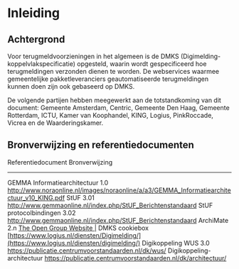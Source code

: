 
# Inleiding

## Achtergrond

Voor terugmeldvoorzieningen in het algemeen is de DMKS
(Digimelding-koppelvlakspecificatie) opgesteld, waarin wordt
gespecificeerd hoe terugmeldingen verzonden dienen te worden. De
webservices waarmee gemeentelijke pakketleveranciers geautomatiseerde
terugmeldingen kunnen doen zijn ook gebaseerd op DMKS.

De volgende partijen hebben meegewerkt aan de totstandkoming van dit
document: Gemeente Amsterdam, Centric, Gemeente Den Haag, Gemeente
Rotterdam, ICTU, Kamer van Koophandel, KING, Logius, PinkRoccade, Vicrea
en de Waarderingskamer.

## Bronverwijzing en referentiedocumenten

  Referentiedocument                 Bronverwijzing
  ---------------------------------- ----------------------------------------------------------------------------------------------
  GEMMA Informatiearchitectuur 1.0   http://www.noraonline.nl/images/noraonline/a/a3/GEMMA_Informatiearchitectuur_v10_KING.pdf
  StUF 3.01                          http://www.gemmaonline.nl/index.php/StUF_Berichtenstandaard
  StUF protocolbindingen 3.02        http://www.gemmaonline.nl/index.php/StUF_Berichtenstandaard
  ArchiMate 2.n                      [The Open Group Website \|](https://www.opengroup.org/)
  DMKS cookiebox                     [https://www.logius.nl/diensten/Digimelding/](https://www.logius.nl/diensten/digimelding/)
  Digikoppeling WUS 3.0              <https://publicatie.centrumvoorstandaarden.nl/dk/wus/>
  Digikoppeling-architectuur         https://publicatie.centrumvoorstandaarden.nl/dk/architectuur/
